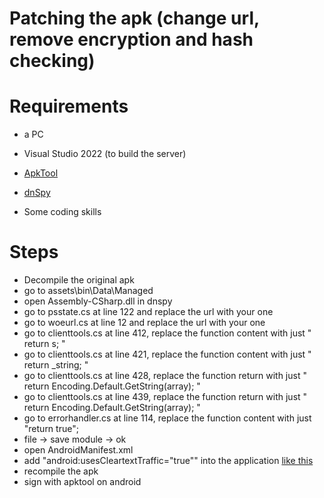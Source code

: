 # Patching the apk (change url, remove encryption and hash checking)
# Requirements
- a PC
- Visual Studio 2022 (to build the server)
- [ApkTool](https://apktool.org/docs/install)
- [dnSpy](https://github.com/dnSpyEx/dnSpy)

- Some coding skills

# Steps
- Decompile the original apk
- go to assets\bin\Data\Managed
- open Assembly-CSharp.dll in dnspy
- go to psstate.cs at line 122 and replace the url with your one
- go to woeurl.cs at line 12 and replace the url with your one
- go to clienttools.cs at line 412, replace the function content with just " return s; "
- go to clienttools.cs at line 421, replace the function content with just " return _string; "
- go to clienttools.cs at line 428, replace the function return with just " return Encoding.Default.GetString(array); "
- go to clienttools.cs at line 439, replace the function return with just " return Encoding.Default.GetString(array); "
- go to errorhandler.cs at line 114, replace the function content with just "return true";
- file -> save module -> ok
- open AndroidManifest.xml
- add "android:usesCleartextTraffic="true"" into the application [like this](https://imgur.com/a/n8gdD0I)
- recompile the apk
- sign with apktool on android
